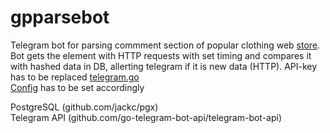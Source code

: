 # gpparsebot
Telegram bot for parsing commment section of popular clothing web <a href="https://groupprice.ru/brands/dstrend/comments">store</a>.
Bot gets the element with HTTP requests with set timing and compares it with hashed data in DB, allerting telegram if it is new data (HTTP). 
API-key has to be replaced <a href="https://github.com/ssvtk/gpparstel/blob/8956229684689a5ad10f11c384e053f20273a72f/telegram/telegram.go#L10">telegram.go</a> <br>
<a href="https://github.com/ssvtk/gpparstel/blob/main/config.json">Config</a> has to be set accordingly
<br>

PostgreSQL (github.com/jackc/pgx)
<br>
Telegram API (github.com/go-telegram-bot-api/telegram-bot-api)
